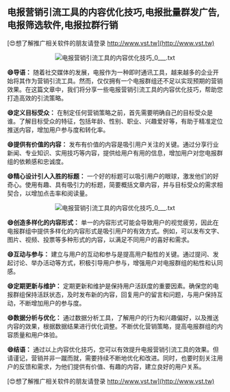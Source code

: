 ## **电报营销引流工具的内容优化技巧,电报批量群发广告,电报筛选软件,电报拉群行销**

[😍想了解推广相关软件的朋友请登录 http://www.vst.tw](http://www.vst.tw)

 <center><img src="https://vst.tw/MP4/tuiguang/png/4.png" alt="电报营销引流工具的内容优化技巧_0___.txt"></center>

**😄导语：**
随着社交媒体的发展，电报作为一种即时通讯工具，越来越多的企业开始将其作为营销引流工具。然而，仅仅拥有一个电报群组还不足以实现预期的营销效果。在这篇文章中，我们将分享一些电报营销引流工具的内容优化技巧，帮助您打造高效的引流策略。

**😄定义目标受众：**
在制定任何营销策略之前，首先需要明确自己的目标受众是谁。了解目标受众的特征，包括年龄、性别、职业、兴趣爱好等，有助于精准定位推送内容，增加用户参与度和转化率。

**😄提供有价值的内容：**
发布有价值的内容是吸引用户关注的关键。通过分享行业新闻、专业知识、实用技巧等内容，提供给用户有用的信息，增加用户对您电报群组的依赖感和忠诚度。

**😄精心设计引人入胜的标题：**
一个好的标题可以吸引用户的眼球，激发他们的好奇心。使用有趣、具有吸引力的标题，简要概括文章内容，并与目标受众的需求相契合，以增加点击率和阅读量。

 <center><img src="https://vst.tw/MP4/tuiguang/png/2.png" alt="电报营销引流工具的内容优化技巧_0___.txt"></center>

**😄创造多样化的内容形式：**
单一的内容形式可能会导致用户的视觉疲劳，因此在电报群组中提供多样化的内容形式是吸引用户的有效方式。例如，可以发布文字、图片、视频、投票等多种形式的内容，以满足不同用户的喜好和需求。

**😄互动与参与：**
建立与用户的互动和参与是提高用户黏性的关键。通过提问、发起讨论、举办活动等方式，积极引导用户参与，增强用户对电报群组的粘性和认同感。

**😄定期更新与维护：**
定期更新和维护是保持用户活跃度的重要因素。确保您的电报群组保持活跃状态，及时发布新的内容，回复用户的留言和问题，与用户保持互动，不断增加用户的参与度。

**😄数据分析与优化：**
通过数据分析工具，了解用户的行为和兴趣偏好，以及推送内容的效果，根据数据结果进行优化调整。不断优化营销策略，提高电报群组的内容质量和用户体验。

**😄结语：**
通过以上内容优化技巧，您可以有效提升电报营销引流工具的效果。但请谨记，营销并非一蹴而就，需要持续不断地优化和改进。同时，也要时刻关注用户的反馈和需求，为他们提供有价值、有趣的内容，建立良好的用户关系。

[😍想了解推广相关软件的朋友请登录 http://www.vst.tw](http://www.vst.tw)



